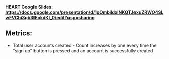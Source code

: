 **HEART Google Slides: https://docs.google.com/presentation/d/1p0mbildxINKQTJexuZRWO4SLwFVChi3qb3lEokdKI_0/edit?usp=sharing**

## Metrics:
* Total user accounts created - Count increases by one every time the "sign up" button is pressed and an account is successfully created
